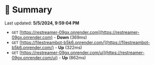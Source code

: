 # 📖 Summary
Last updated: **5/5/2024, 9:59:04 PM**

- `GET` [https://restreamer-09gx.onrender.com](https://restreamer-09gx.onrender.com) - **Down** (369ms)
- `GET` [https://filestreambot-b5k6.onrender.com/](https://filestreambot-b5k6.onrender.com/) - **Up** (322ms)
- `GET` [https://restreamer-09gx.onrender.com/ui](https://restreamer-09gx.onrender.com/ui) - **Up** (862ms)
